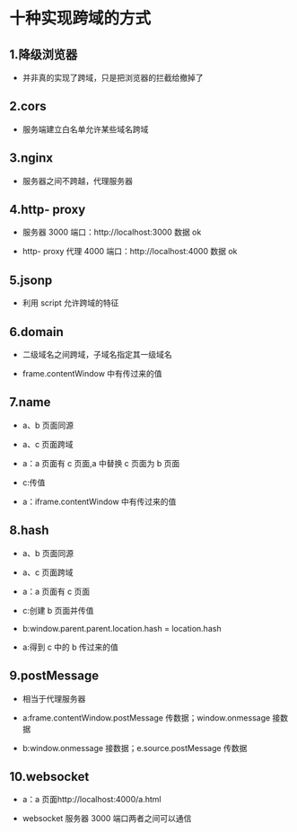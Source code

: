 # 十种实现跨域的方式

## 1.降级浏览器

* 并非真的实现了跨域，只是把浏览器的拦截给撤掉了

## 2.cors

* 服务端建立白名单允许某些域名跨域

## 3.nginx

* 服务器之间不跨越，代理服务器

## 4.http- proxy

* 服务器 3000 端口：http://localhost:3000 数据 ok

* http- proxy 代理 4000 端口：http://localhost:4000 数据 ok

## 5.jsonp

* 利用 script 允许跨域的特征

## 6.domain

* 二级域名之间跨域，子域名指定其一级域名

* frame.contentWindow 中有传过来的值

## 7.name

* a、b 页面同源

* a、c 页面跨域

* a：a 页面有 c 页面,a 中替换 c 页面为 b 页面

* c:传值

* a：iframe.contentWindow 中有传过来的值

## 8.hash

* a、b 页面同源

* a、c 页面跨域

* a：a 页面有 c 页面

* c:创建 b 页面并传值

* b:window.parent.parent.location.hash = location.hash

* a:得到 c 中的 b 传过来的值

## 9.postMessage

* 相当于代理服务器

* a:frame.contentWindow.postMessage 传数据；window.onmessage 接数据

* b:window.onmessage 接数据；e.source.postMessage 传数据

## 10.websocket

* a：a 页面http://localhost:4000/a.html

* websocket 服务器 3000 端口两者之间可以通信
